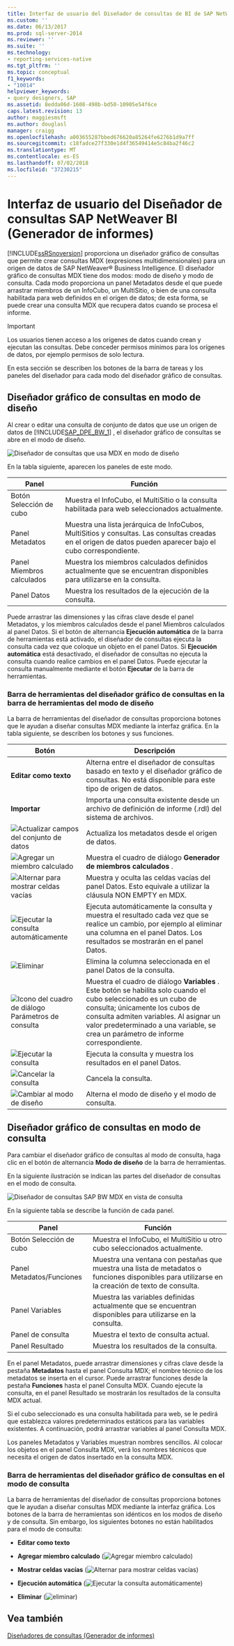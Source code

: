 ```yaml
---
title: Interfaz de usuario del Diseñador de consultas de BI de SAP NetWeaver (generador de informes) | Microsoft Docs
ms.custom: ''
ms.date: 06/13/2017
ms.prod: sql-server-2014
ms.reviewer: ''
ms.suite: ''
ms.technology:
- reporting-services-native
ms.tgt_pltfrm: ''
ms.topic: conceptual
f1_keywords:
- "10014"
helpviewer_keywords:
- query designers, SAP
ms.assetid: 8edda06d-1608-498b-bd50-10905e54f6ce
caps.latest.revision: 13
author: maggiesmsft
ms.author: douglasl
manager: craigg
ms.openlocfilehash: a003655287bbed676620a85264fe6276b1d9a7ff
ms.sourcegitcommit: c18fadce27f330e1d4f36549414e5c84ba2f46c2
ms.translationtype: MT
ms.contentlocale: es-ES
ms.lasthandoff: 07/02/2018
ms.locfileid: "37230215"
---
```

# <a name="sap-netweaver-bi-query-designer-user-interface-report-builder"></a>Interfaz de usuario del Diseñador de consultas SAP NetWeaver BI (Generador de informes)
  [!INCLUDE[ssRSnoversion](../includes/ssrsnoversion-md.md)] proporciona un diseñador gráfico de consultas que permite crear consultas MDX (expresiones multidimensionales) para un origen de datos de SAP NetWeaver® Business Intelligence. El diseñador gráfico de consultas MDX tiene dos modos: modo de diseño y modo de consulta. Cada modo proporciona un panel Metadatos desde el que puede arrastrar miembros de un InfoCubo, un MultiSitio, o bien de una consulta habilitada para web definidos en el origen de datos; de esta forma, se puede crear una consulta MDX que recupera datos cuando se procesa el informe.  
  
> [!IMPORTANT]  
>  Los usuarios tienen acceso a los orígenes de datos cuando crean y ejecutan las consultas. Debe conceder permisos mínimos para los orígenes de datos, por ejemplo permisos de solo lectura.  
  
 En esta sección se describen los botones de la barra de tareas y los paneles del diseñador para cada modo del diseñador gráfico de consultas.  
  
## <a name="graphical-query-designer-in-design-mode"></a>Diseñador gráfico de consultas en modo de diseño  
 Al crear o editar una consulta de conjunto de datos que use un origen de datos de [!INCLUDE[SAP_DPE_BW_1](../includes/sap-dpe-bw-1-md.md)] , el diseñador gráfico de consultas se abre en el modo de diseño.  
  
 ![Diseñador de consultas que usa MDX en modo de diseño](media/rsqd-dssapbw-mdx-designmode.gif "Diseñador de consultas que usa MDX en modo de diseño")  
  
 En la tabla siguiente, aparecen los paneles de este modo.  
  
|Panel|Función|  
|----------|--------------|  
|Botón Selección de cubo|Muestra el InfoCubo, el MultiSitio o la consulta habilitada para web seleccionados actualmente.|  
|Panel Metadatos|Muestra una lista jerárquica de InfoCubos, MultiSitios y consultas. Las consultas creadas en el origen de datos pueden aparecer bajo el cubo correspondiente.|  
|Panel Miembros calculados|Muestra los miembros calculados definidos actualmente que se encuentran disponibles para utilizarse en la consulta.|  
|Panel Datos|Muestra los resultados de la ejecución de la consulta.|  
  
 Puede arrastrar las dimensiones y las cifras clave desde el panel Metadatos, y los miembros calculados desde el panel Miembros calculados al panel Datos. Si el botón de alternancia **Ejecución automática** de la barra de herramientas está activado, el diseñador de consultas ejecuta la consulta cada vez que coloque un objeto en el panel Datos. Si **Ejecución automática** está desactivado, el diseñador de consultas no ejecuta la consulta cuando realice cambios en el panel Datos. Puede ejecutar la consulta manualmente mediante el botón **Ejecutar** de la barra de herramientas.  
  
### <a name="toolbar-for-the-graphical-query-designer-in-design-mode-toolbar"></a>Barra de herramientas del diseñador gráfico de consultas en la barra de herramientas del modo de diseño  
 La barra de herramientas del diseñador de consultas proporciona botones que le ayudan a diseñar consultas MDX mediante la interfaz gráfica. En la tabla siguiente, se describen los botones y sus funciones.  
  
|Botón|Descripción|  
|------------|-----------------|  
|**Editar como texto**|Alterna entre el diseñador de consultas basado en texto y el diseñador gráfico de consultas. No está disponible para este tipo de origen de datos.|  
|**Importar**|Importa una consulta existente desde un archivo de definición de informe (.rdl) del sistema de archivos.|  
|![Actualizar campos del conjunto de datos](media/rsqdicon-refreshfields.gif "Actualizar campos del conjunto de datos")|Actualiza los metadatos desde el origen de datos.|  
|![Agregar un miembro calculado](../analysis-services/media/rsqdicon-addcalculatedmember.gif "Agregar miembro calculado")|Muestra el cuadro de diálogo **Generador de miembros calculados** .|  
|![Alternar para mostrar celdas vacías](../analysis-services/media/rsqdicon-showemptycells.gif "Alternar para mostrar celdas vacías")|Muestra y oculta las celdas vacías del panel Datos. Esto equivale a utilizar la cláusula NON EMPTY en MDX.|  
|![Ejecutar la consulta automáticamente](../analysis-services/media/rsqdicon-autoexecute.gif "Ejecutar la consulta automáticamente")|Ejecuta automáticamente la consulta y muestra el resultado cada vez que se realice un cambio, por ejemplo al eliminar una columna en el panel Datos. Los resultados se mostrarán en el panel Datos.|  
|![Eliminar](../analysis-services/media/rsqdicon-delete.gif "eliminar")|Elimina la columna seleccionada en el panel Datos de la consulta.|  
|![Icono del cuadro de diálogo Parámetros de consulta](../analysis-services/media/iconqueryparameter.gif "Icono del cuadro de diálogo Parámetros de consulta")|Muestra el cuadro de diálogo **Variables** . Este botón se habilita solo cuando el cubo seleccionado es un cubo de consulta; únicamente los cubos de consulta admiten variables. Al asignar un valor predeterminado a una variable, se crea un parámetro de informe correspondiente.|  
|![Ejecutar la consulta](../analysis-services/media/rsqdicon-run.gif "Ejecutar la consulta")|Ejecuta la consulta y muestra los resultados en el panel Datos.|  
|![Cancelar la consulta](../analysis-services/media/rsqdicon-cancel.gif "Cancelar la consulta")|Cancela la consulta.|  
|![Cambiar al modo de diseño](../analysis-services/media/rsqdicon-designmode.gif "Cambiar al modo de diseño")|Alterna el modo de diseño y el modo de consulta.|  
  
## <a name="graphical-query-designer-in-query-mode"></a>Diseñador gráfico de consultas en modo de consulta  
 Para cambiar el diseñador gráfico de consultas al modo de consulta, haga clic en el botón de alternancia **Modo de diseño** de la barra de herramientas.  
  
 En la siguiente ilustración se indican las partes del diseñador de consultas en el modo de consulta.  
  
 ![Diseñador de consultas SAP BW MDX en vista de consulta](media/rsqd-dssapbw-mdx-querymode.gif "Diseñador de consultas SAP BW MDX en vista de consulta")  
  
 En la siguiente tabla se describe la función de cada panel.  
  
|Panel|Función|  
|----------|--------------|  
|Botón Selección de cubo|Muestra el InfoCubo, el MultiSitio u otro cubo seleccionados actualmente.|  
|Panel Metadatos/Funciones|Muestra una ventana con pestañas que muestra una lista de metadatos o funciones disponibles para utilizarse en la creación de texto de consulta.|  
|Panel Variables|Muestra las variables definidas actualmente que se encuentran disponibles para utilizarse en la consulta.|  
|Panel de consulta|Muestra el texto de consulta actual.|  
|Panel Resultado|Muestra los resultados de la consulta.|  
  
 En el panel Metadatos, puede arrastrar dimensiones y cifras clave desde la pestaña **Metadatos** hasta el panel Consulta MDX; el nombre técnico de los metadatos se inserta en el cursor. Puede arrastrar funciones desde la pestaña **Funciones** hasta el panel Consulta MDX. Cuando ejecute la consulta, en el panel Resultado se mostrarán los resultados de la consulta MDX actual.  
  
 Si el cubo seleccionado es una consulta habilitada para web, se le pedirá que establezca valores predeterminados estáticos para las variables existentes. A continuación, podrá arrastrar variables al panel Consulta MDX.  
  
 Los paneles Metadatos y Variables muestran nombres sencillos. Al colocar los objetos en el panel Consulta MDX, verá los nombres técnicos que necesita el origen de datos insertado en la consulta MDX.  
  
### <a name="toolbar-for-the-graphical-query-designer-in-query-mode"></a>Barra de herramientas del diseñador gráfico de consultas en el modo de consulta  
 La barra de herramientas del diseñador de consultas proporciona botones que le ayudan a diseñar consultas MDX mediante la interfaz gráfica. Los botones de la barra de herramientas son idénticos en los modos de diseño y de consulta. Sin embargo, los siguientes botones no están habilitados para el modo de consulta:  
  
-   **Editar como texto**  
  
-   **Agregar miembro calculado** (![Agregar miembro calculado](../analysis-services/media/rsqdicon-addcalculatedmember.gif "Agregar miembro calculado"))  
  
-   **Mostrar celdas vacías** (![Alternar para mostrar celdas vacías](../analysis-services/media/rsqdicon-showemptycells.gif "Alternar para mostrar celdas vacías"))  
  
-   **Ejecución automática** (![Ejecutar la consulta automáticamente](../analysis-services/media/rsqdicon-autoexecute.gif "Ejecutar la consulta automáticamente"))  
  
-   **Eliminar** (![eliminar](../analysis-services/media/rsqdicon-delete.gif "eliminar"))  
  
## <a name="see-also"></a>Vea también  
 [Diseñadores de consultas &#40;Generador de informes&#41;](../../2014/reporting-services/query-designers-report-builder.md)  
  
  
